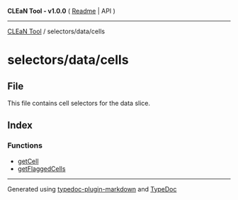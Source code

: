 **CLEaN Tool - v1.0.0** ( [Readme](../../../README.md) \| API )

***

[CLEaN Tool](../../../modules.md) / selectors/data/cells

# selectors/data/cells

## File

This file contains cell selectors for the data slice.

## Index

### Functions

- [getCell](functions/getCell.md)
- [getFlaggedCells](functions/getFlaggedCells.md)

***

Generated using [typedoc-plugin-markdown](https://www.npmjs.com/package/typedoc-plugin-markdown) and [TypeDoc](https://typedoc.org/)
